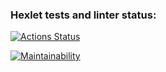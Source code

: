 ### Hexlet tests and linter status:

[![Actions Status](https://github.com/Segodnya/php-project-45/actions/workflows/hexlet-check.yml/badge.svg)](https://github.com/Segodnya/php-project-45/actions)

[![Maintainability](https://api.codeclimate.com/v1/badges/4388e7a7cb5a527c20b6/maintainability)](https://codeclimate.com/github/Segodnya/php-project-45/maintainability)

